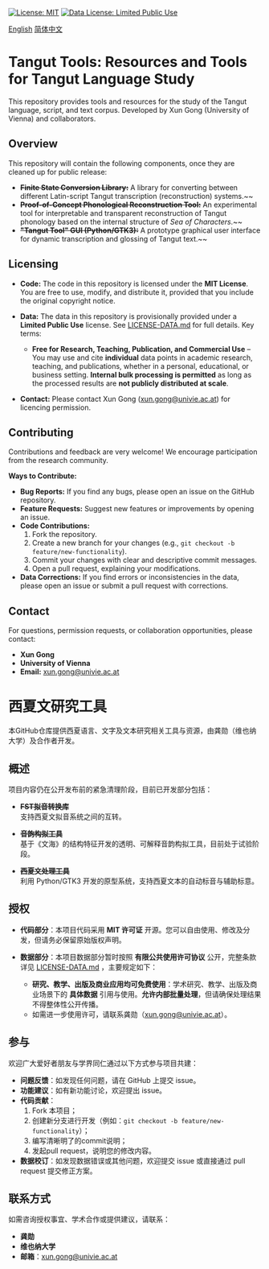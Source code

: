 [![License: MIT](https://img.shields.io/badge/License-MIT-yellow.svg)](https://opensource.org/licenses/MIT)
[![Data License: Limited Public Use](https://img.shields.io/badge/Data%20License-Limited%20Public%20Use-blue.svg)](LICENSE-DATA.md)

[English](#english) [简体中文](#chinese)

# <a name="english"></a> Tangut Tools: Resources and Tools for Tangut Language Study

This repository provides tools and resources for the study of the Tangut language, script, and text corpus.  Developed by Xun Gong (University of Vienna) and collaborators.

## Overview

This repository will contain the following components, once they are cleaned up for public release:

*   ~~**Finite State Conversion Library:**~~  A library for converting between different Latin-script Tangut transcription (reconstruction) systems.~~
*   ~~**Proof-of-Concept Phonological Reconstruction Tool:**~~ An experimental tool for interpretable and transparent reconstruction of Tangut phonology based on the internal structure of *Sea of Characters*.~~
*   ~~**"Tangut Tool" GUI (Python/GTK3):**~~ A prototype graphical user interface for dynamic transcription and glossing of Tangut text.~~

## **Licensing**  

- **Code:** The code in this repository is licensed under the **MIT License**. You are free to use, modify, and distribute it, provided that you include the original copyright notice.  

- **Data:** The data in this repository is provisionally provided under a **Limited Public Use** license. See [LICENSE-DATA.md](LICENSE-DATA.md) for full details. Key terms:  

  - **Free for Research, Teaching, Publication, and Commercial Use** – You may use and cite **individual** data points in academic research, teaching, and publications, whether in a personal, educational, or business setting. **Internal bulk processing is permitted** as long as the processed results are **not publicly distributed at scale**.

* **Contact:** Please contact Xun Gong (xun.gong@univie.ac.at) for licencing permission.

## Contributing

Contributions and feedback are very welcome\!  We encourage participation from the research community.

**Ways to Contribute:**

  * **Bug Reports:**  If you find any bugs, please open an issue on the GitHub repository.
  * **Feature Requests:**  Suggest new features or improvements by opening an issue.
  * **Code Contributions:**
    1.  Fork the repository.
    2.  Create a new branch for your changes (e.g., `git checkout -b feature/new-functionality`).
    3.  Commit your changes with clear and descriptive commit messages.
    4.  Open a pull request, explaining your modifications.
  * **Data Corrections:** If you find errors or inconsistencies in the data, please open an issue or submit a pull request with corrections.

## Contact

For questions, permission requests, or collaboration opportunities, please contact:

  * **Xun Gong**
  * **University of Vienna**
  * **Email:** xun.gong@univie.ac.at

# <a name="chinese"></a> 西夏文研究工具

本GitHub仓库提供西夏语言、文字及文本研究相关工具与资源，由龚勋（维也纳大学）及合作者开发。

## 概述

项目内容仍在公开发布前的紧急清理阶段，目前已开发部分包括：

- ~~**FST拟音转换库**~~  
  支持西夏文拟音系统之间的互转。

- ~~**音韵构拟工具**~~  
  基于《文海》的结构特征开发的透明、可解释音韵构拟工具，目前处于试验阶段。

- ~~**西夏文处理工具**~~  
  利用 Python/GTK3 开发的原型系统，支持西夏文本的自动标音与辅助标意。

## 授权

- **代码部分**：本项目代码采用 **MIT 许可证** 开源。您可以自由使用、修改及分发，但请务必保留原始版权声明。

- **数据部分**：本项目数据部分暂时按照 **有限公共使用许可协议** 公开，完整条款详见 [LICENSE-DATA.md](LICENSE-DATA.md) ，主要规定如下：
  - **研究、教学、出版及商业应用均可免费使用**：学术研究、教学、出版及商业场景下的 **具体数据** 引用与使用。**允许内部批量处理**，但请确保处理结果不得整体性公开传播。
  - 如需进一步使用许可，请联系龚勋（xun.gong@univie.ac.at）。

## 参与

欢迎广大爱好者朋友与学界同仁通过以下方式参与项目共建：
- **问题反馈**：如发现任何问题，请在 GitHub 上提交 issue。
- **功能建议**：如有新功能讨论，欢迎提出 issue。
- **代码贡献**：
  1. Fork 本项目；  
  2. 创建新分支进行开发（例如：`git checkout -b feature/new-functionality`）；  
  3. 编写清晰明了的commit说明；  
  4. 发起pull request，说明您的修改内容。
- **数据校订**：如发现数据错误或其他问题，欢迎提交 issue 或直接通过 pull request 提交修正方案。

## 联系方式

如需咨询授权事宜、学术合作或提供建议，请联系：
- **龚勋**  
- **维也纳大学**  
- **邮箱**：xun.gong@univie.ac.at
